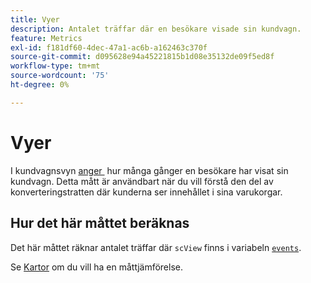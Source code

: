 ```yaml
---
title: Vyer
description: Antalet träffar där en besökare visade sin kundvagn.
feature: Metrics
exl-id: f181df60-4dec-47a1-ac6b-a162463c370f
source-git-commit: d095628e94a45221815b1d08e35132de09f5ed8f
workflow-type: tm+mt
source-wordcount: '75'
ht-degree: 0%

---
```


# Vyer

I kundvagnsvyn [anger &#x200B;](overview.md) hur många gånger en besökare har visat sin kundvagn. Detta mått är användbart när du vill förstå den del av konverteringstratten där kunderna ser innehållet i sina varukorgar.

## Hur det här måttet beräknas

Det här måttet räknar antalet träffar där `scView` finns i variabeln [`events`](/help/implement/vars/page-vars/events/events-overview.md).

Se [Kartor](carts.md) om du vill ha en måttjämförelse.
